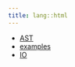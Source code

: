 ```yaml
---
title: lang::html
---
```



* [AST](../../../Library/lang/html/AST.md)
* [examples](../../../Library/lang/html/examples)
* [IO](../../../Library/lang/html/IO.md)